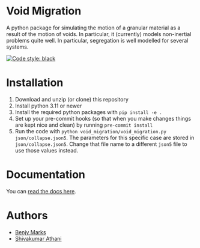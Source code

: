 # Void Migration

A python package for simulating the motion of a granular material as a result of the motion of voids. In particular, it (currently) models non-inertial problems quite well. In particular, segregation is well modelled for several systems.

[![Code style: black](https://img.shields.io/badge/code%20style-black-000000.svg)](https://github.com/psf/black)

# Installation

1.  Download and unzip (or clone) this repository
2.  Install python 3.11 or newer
3.  Install the required python packages with `pip install -e .`
4.  Set up your pre-commit hooks (so that when you make changes things are kept nice and clean) by running `pre-commit install`
4.  Run the code with `python void_migration/void_migration.py json/collapse.json5`. The parameters for this specific case are stored in `json/collapse.json5`. Change that file name to a different `json5` file to use those values instead.

# Documentation
You can [read the docs here](https://benjym.github.io/void-migration/).

# Authors
- [Benjy Marks](mailto:benjy.marks@sydney.edu.au)
- [Shivakumar Athani](mailto:shivakumar.athani@sydney.edu.au)

